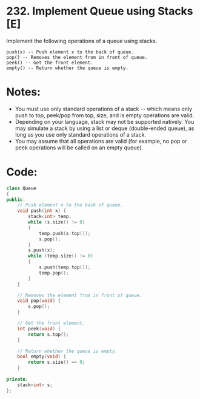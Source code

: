 # 232. Implement Queue using Stacks [E]
Implement the following operations of a queue using stacks. 
```
push(x) -- Push element x to the back of queue. 
pop() -- Removes the element from in front of queue. 
peek() -- Get the front element. 
empty() -- Return whether the queue is empty. 
```
# Notes:
- You must use only standard operations of a stack -- which means only push to top, peek/pop from top, size, and is empty operations are valid.
- Depending on your language, stack may not be supported natively. You may simulate a stack by using a list or deque (double-ended queue), as long as you use only standard operations of a stack.
- You may assume that all operations are valid (for example, no pop or peek operations will be called on an empty queue).

# Code:
```c++
class Queue 
{
public:
    // Push element x to the back of queue.
    void push(int x) {
        stack<int> temp;
        while (s.size() != 0)
        {
            temp.push(s.top());
            s.pop();
        }
        s.push(x);
        while (temp.size() != 0)
        {
            s.push(temp.top());
            temp.pop();
        }
    }

    // Removes the element from in front of queue.
    void pop(void) {
        s.pop();
    }

    // Get the front element.
    int peek(void) {
        return s.top();
    }

    // Return whether the queue is empty.
    bool empty(void) {
        return s.size() == 0;
    }
    
private:
    stack<int> s;
};
```
